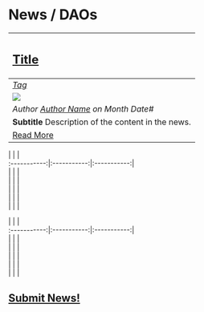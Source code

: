 # News / DAOs

[<h2>Title</h2>](URI_to_news) |
:-----------|
[_Tag_](tag.md) |
![](../../images/monthly_no_image.png) |
_Author [Author Name](URI_to_author_profile) on Month Date#_ |
**Subtitle** Description of the content in the news. |
[Read More](URI_to_news) |

| | |  
:-----------:|:-----------:|:-----------:|  
| | |  
| | |  
| | |  
| | |  
| | |  

| | |  
:-----------:|:-----------:|:-----------:|  
| | |  
| | |  
| | |  
| | |  
| | |  

## [Submit News!](../guides/guide_for_submitting_news.md)
